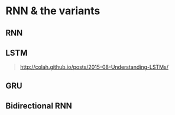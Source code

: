 # RNN & the variants

## RNN

## LSTM

> http://colah.github.io/posts/2015-08-Understanding-LSTMs/

## GRU

## Bidirectional RNN

